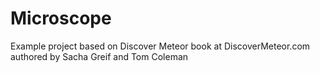 Microscope
==========

Example project based on Discover Meteor book at DiscoverMeteor.com authored by Sacha Greif and Tom Coleman
